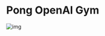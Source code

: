 # Pong OpenAI Gym

![img](https://camo.githubusercontent.com/0e3f1043b1ad89dfa8c4e025e0b49c4596a714e4/68747470733a2f2f63646e2d696d616765732d312e6d656469756d2e636f6d2f6d61782f313630302f312a30354578514b4a306e4f6f57563830534e5645794a672e706e67?raw=true)

